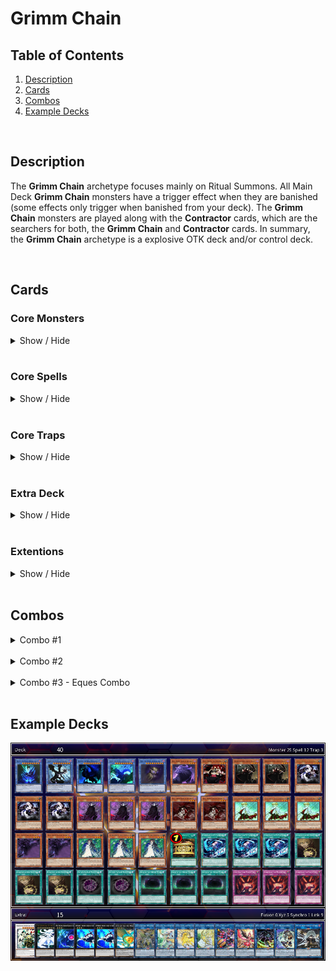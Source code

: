 # Grimm Chain

## Table of Contents  
1. [Description](#description)
2. [Cards](#cards)
3. [Combos](#combos)
4. [Example Decks](#example-decks)

<br>

## Description
The **Grimm Chain** archetype focuses mainly on Ritual Summons. All Main Deck **Grimm Chain** monsters have a trigger effect when they are banished (some effects only trigger when banished from your deck). The **Grimm Chain** monsters are played along with the **Contractor** cards, which are the searchers for both, the **Grimm Chain** and **Contractor** cards. In summary, the **Grimm Chain** archetype is a explosive OTK deck and/or control deck.

<br>

## Cards
### **Core Monsters**
<details>
    <summary>Show / Hide</summary>
    <table>
        <tr>
            <th width=200px>Card name</th>
            <th width=120px>Image</th>
            <th>Usage</th>
            <th align="center">Amount</th>
        </tr>
        <tr>
            <td>Oz Vessalius, the Contractor</td>
            <td><img src="../pics/960000001.jpg" height=137px width=94px></td>
            <td>
                [Searcher] <b>Grimm Chain</b> monsters (also the Ritual monsters)
            </td>
            <td align="center">3x</td>
        </tr>
        <tr>
            <td>Gilbert Nightray, the Contractor</td>
            <td><img src="../pics/960000002.jpg" height=137px width=94px></td>
            <td>
                [Searcher] <b>Grimm Chain</b> or <b>Contractor</b> Spell Cards.
            </td>
            <td align="center">2-3x</td>
        </tr>
        <tr>
            <td>Rufus Barma, the Contractor</td>
            <td><img src="../pics/960000003.jpg" height=137px width=94px></td>
            <td>
                [Searcher] <b>Grimm Chain</b> or <b>Contractor</b> Trap Cards. 
            </td>
            <td align="center">1-2x</td>
        </tr>
        <tr>
            <td>Xerxes Break, the Contractor</td>
            <td><img src="../pics/960000004.jpg" height=137px width=94px></td>
            <td>
                [Extender] Special Summons 1 <b>Contractor</b> monster from your deck.
            </td>
            <td align="center">3x</td>
        </tr>
        <tr>
            <td>Glen Baskerville, the Contractor</td>
            <td><img src="../pics/960000005.jpg" height=137px width=94px></td>
            <td>
                This card is primarly used as whole material for Ritual Summons. And if it is used you can banish 1 <b>Contractor</b> monster from your deck. The banished card is a traget for "Eques, Grimm Chain of the Abyss".
            </td>
            <td align="center">2-3x</td>
        </tr>
        <tr>
            <td>Gryphon, the Black Winged Chain</td>
            <td><img src="../pics/960000011.jpg" height=137px width=94px></td>
            <td>
                This card is a resource remover, which can [Banish] 1 monster in any Graveyards.
            </td>
            <td align="center">1x</td>
        </tr>
        <tr>
            <td>Raven, the Black Winged Chain</td>
            <td><img src="../pics/960000012.jpg" height=137px width=94px></td>
            <td>
                This card is a once per turn [Monster Negate] which also increase its ATK with this effect.
            </td>
            <td align="center">1x</td>
        </tr>
        <tr>
            <td>Dodo, the Black Winged Chain</td>
            <td><img src="../pics/960000013.jpg" height=137px width=94px></td>
            <td>
                This card generates [Tokens] which can be used for link summons. Moreover it can [Stall] your opponent with its protection effect, while you control a Token.
            </td>
            <td align="center">1x</td>
        </tr>
        <tr>
            <td>Jabberwock, the Black Winged Chain</td>
            <td><img src="../pics/960000015.jpg" height=137px width=94px></td>
            <td>
                Multi [Destroyer] for all cards in this card's column that your opponent controls.
            </td>
            <td align="center">1x</td>
        </tr>
        <tr>
            <td>Owl, the Black Winged Chain</td>
            <td><img src="../pics/960000024.jpg" height=137px width=94px></td>
            <td>
                This card functions as an additional Ritual Spell card.
            </td>
            <td align="center">1x</td>
        </tr>
        <tr>
            <td>Alice, Grimm Chain of the Abyss</td>
            <td><img src="../pics/960000016.jpg" height=137px width=94px></td>
            <td>[Extender] Can Special Summon itself, if you control a <b>Contractor</b> monster.</td>
            <td align="center">2-3x</td>
        </tr>
        <tr>
            <td>Cheshire, Grimm Chain of the Abyss</td>
            <td><img src="../pics/960000017.jpg" height=137px width=94px></td>
            <td>[Extender] Can Special Summon itself, if it is banished from your deck. Can be achieved by Ritual Spell cards.</td>
            <td align="center">2x</td>
        </tr>
        <tr>
            <td>Eques, Grimm Chain of the Abyss</td>
            <td><img src="../pics/960000018.jpg" height=137px width=94px></td>
            <td>[Milling] When summoned, you can banish <b>Grimm Chain</b> monsters from your deck. [Special Summon] When banished it can Special Summon <b>Contractor</b> monster.</td>
            <td align="center">2-3x</td>
        </tr>
        <tr>
            <td>Leon, Grimm Chain of the Abyss</td>
            <td><img src="../pics/960000019.jpg" height=137px width=94px></td>
            <td>[Destroy] When banished non-target destruction.</td>
            <td align="center">1-2x</td>
        </tr>
    </table>
</details>

<br>

### **Core Spells**
<details>
    <summary>Show / Hide</summary>
    <table>
        <tr>
            <th width=200px>Card name</th>
            <th width=120px>Image</th>
            <th>Usage</th>
            <th align="center">Amount</th>
        </tr>
        <tr>
            <td>Alliance with the Black Winged Chain</td>
            <td><img src="../pics/960000006.jpg" height=137px width=94px></td>
            <td>
                Ritual Spell card for <b>Grimm Chain</b> Ritual monsters. [Special Summons] banished monsters or from your hand. [Materials] can be used from your field, hand or banished from your deck.
            </td>
            <td align="center">3x</td>
        </tr>
        <tr>
            <td>Abyss of Grimm Chains</td>
            <td><img src="../pics/960000007.jpg" height=137px width=94px></td>
            <td>
                Field Spell that [Banish] all monsters instead of sending them to the GY. It helps to trigger the effects of your monsters when banished and is also a Floodgate.
            </td>
            <td align="center">3x</td>
        </tr>
        <tr>
            <td>Pact with the Black Winged Chain</td>
            <td><img src="../pics/960000009.jpg" height=137px width=94px></td>
            <td>
                Ritual Spell card for <b>Grimm Chain</b> Ritual monsters. [Special Summons] from your hand or deck (but only temporary). [Materials] can be used from your field or banished cards by shuffeling back into deck.
            </td>
            <td align="center">2x</td>
        </tr>
        <tr>
            <td>Contractor's Pandora</td>
            <td><img src="../pics/960000025.jpg" height=137px width=94px></td>
            <td>
                This card is increase the consistency of Summoning Ritual Monsters. This allows an one card combo which ends with "The Intention of the Abyss" on the board. Best targets are "Oz Vessalius, the Contractor" and "Gilbert Nightray, the Contractor" to be Special Summones by this card.
            </td>
            <td align="center">3x</td>
        </tr>
    </table>
</details>

<br>

### **Core Traps**
<details>
    <summary>Show / Hide</summary>
    <table>
        <tr>
            <th width=200px>Card name</th>
            <th width=120px>Image</th>
            <th>Usage</th>
            <th align="center">Amount</th>
        </tr>
        <tr>
            <td>Contractor Counter</td>
            <td><img src="../pics/960000008.jpg" height=137px width=94px></td>
            <td>
                All <b>Contractor</b> monster have its own protection do effect. To also protect your <b>Grimm Chain</b> monsters from targeting or destruction this card can be useful.
            </td>
            <td align="center">0-1x</td>
        </tr>
        <tr>
            <td>Contractor Protection</td>
            <td><img src="../pics/960000010.jpg" height=137px width=94px></td>
            <td>
                This Trap card is an [Omni Negate] which can only be used, when you control a <b>Contractor</b> and <b>Grimm Chain</b> monster.
            </td>
            <td align="center">2-3x</td>
        </tr>
    </table>
</details>

<br>

### **Extra Deck**
<details>
    <summary>Show / Hide</summary>
    <table>
        <tr>
            <th width=200px>Card name</th>
            <th width=120px>Image</th>
            <th>Usage</th>
            <th align="center">Amount</th>
        </tr>
        <tr>
            <td>Doldum, Grimm Chain of the Abyss</td>
            <td><img src="../pics/960000020.jpg" height=137px width=94px></td>
            <td>
                2 "Grimm Chain" monsters<br>
                This card can equip at maximum 1 monster card your opponent controls to itself. An option to get rid of annoying monsters.
            </td>
            <td align="center">1-2x</td>
        </tr>
        <tr>
            <td>Bloody Rabbit, Grimm Chain of the Abyss</td>
            <td><img src="../pics/960000021.jpg" height=137px width=94px></td>
            <td>
                2 Level 3 Spellcaster-type monsters<br>
                [Banishes] 1 monster card your opponent controls. Helps against destruction protection effects.
            </td>
            <td align="center">1-2x</td>
        </tr>
        <tr>
            <td>Mad Hatter, Grimm Chain of the Abyss</td>
            <td><img src="../pics/960000022.jpg" height=137px width=94px></td>
            <td>
                3 Level 3 "Grimm Chain" monsters<br>
                Powerful [Omni Negate] card. Can be summoned by the "Eques, Grimm Chain of the Abyss" combo.
            </td>
            <td align="center">2-3x</td>
        </tr>
        <tr>
            <td>The Intention of the Abyss</td>
            <td><img src="../pics/960000023.jpg" height=137px width=94px></td>
            <td>
                2 or more Level 9 "Grimm Chain" monsters<br>
                An ultimative boss monster, which can banish monster from your opponents Extra Deck to take away the opponent's options. Each time a card is banished the power of this card can be increased. But if this card hast do many materials it wipes the board.
            </td>
            <td align="center">1x</td>
        </tr>
        <tr>
            <td>Headhunter, Grimm Chain of the Abyss</td>
            <td><img src="../pics/960000026.jpg" height=137px width=94px></td>
            <td>
                1 "Contractor" Tuner + 2 DARK monsters<br>
                This card can [Destroy] monsters during Damage Step and [Special Summons] monsters banished monsters and change its Level to 9. Which helps to Summon "The Intention of the Abyss". A Xyz monster which uses this card as material obtain the effect to negates all effects of Special Summoned monsters, except they were banished before.
            </td>
            <td align="center">1-2x</td>
        </tr>
    </table>
</details>

<br>

### **Extentions**
<details>
    <summary>Show / Hide</summary>
    <table>
        <tr>
            <th width=200px>Card name</th>
            <th width=120px>Image</th>
            <th>Usage</th>
            <th align="center">Amount</th>
        </tr>
        <tr>
            <td>Gold Sarcophagus</td>
            <td><img src="https://s3.duellinksmeta.com/cards/60c2b3aba0e24f2d54a52465_w360.webp" height=137px width=94px></td>
            <td>
                Helps to trigger the effects of "Grimm Chain" monsters when they get banished.
            </td>
            <td align="center">1x<br>(limited)</td>
        </tr>
        <tr>
            <td>Manju of the Ten Thousand Hands</td>
            <td><img src="https://s3.duellinksmeta.com/cards/60c2b3aba0e24f2d54a52b32_w360.webp" height=137px width=94px></td>
            <td>
                Can increase the consistency of searching Ritual Spells or Monsters, but cannot be used to Special Summon "Grimm Chain" Extra Deck monsters.
            </td>
            <td align="center">0-3x<br>(Optional)</td>
        </tr>
        <tr>
            <td>Dimensional Fissure</td>
            <td><img src="https://s3.duellinksmeta.com/cards/60c2b3aaa0e24f2d54a51d8d_w360.webp" height=137px width=94px></td>
            <td>
                Helps along the "Grimm Chain" Field Spell to banish many cards. Floodgate for deck's which banishing weakness.
            </td>
            <td align="center">0-3x<br>(Optional)</td>
        </tr>
        <tr>
            <td>Leviair the Sea Dragon</td>
            <td><img src="https://s3.duellinksmeta.com/cards/60c2b3aba0e24f2d54a5296f_w360.webp" height=137px width=94px></td>
            <td>
                Special Summons banished monsters.
            </td>
            <td align="center">1x<br>(Optional)</td>
        </tr>
    </table>
</details>

<br>

## Combos
<details>
    <summary>Combo #1</summary>
    <table>
        <tr>
            <td valign="center">
                <h3>Opening Hand</h3>
            </td>
            <td align="center">
                <img src="../pics/960000025.jpg" height=95px width=65px>
            </td>
            <td align="center">
                +
            </td>
            <td align="center">
                <img src="../pics/960000007.jpg" height=95px width=65px>
            </td>
            <td colspan="6"></td>
        </tr>
        <tr>
            <td><h3>Step 1</h3></td>
            <td align="center">
                <img src="../pics/960000025.jpg" height=95px width=65px><br>
                Activate
            </td>
            <td align="center">
                =>
            </td>
            <td align="center">
                <img src="../pics/960000001.jpg" height=95px width=65px><br>
                Special
            </td>
            <td align="center">
                +
            </td>
            <td align="center">
                <img src="../pics/960000002.jpg" height=95px width=65px><br>
                Special
            </td>
            <td colspan="4"></td>
        </tr>
        <tr>
            <td><h3>Step 2</h3></td>
            <td align="center">
                <img src="../pics/960000001.jpg" height=95px width=65px><br>
                Activate
            </td>
            <td align="center">
                =>
            </td>
            <td align="center">
                <img src="../pics/960000024.jpg" height=95px width=65px><br>
                Search
            </td>
            <td align="center">
                +
            </td>
            <td align="center">
                <img src="../pics/960000002.jpg" height=95px width=65px><br>
                Activate
            </td>
            <td align="center">
                =>
            </td>
            <td align="center">
                <img src="../pics/960000006.jpg" height=95px width=65px><br>
                Search
            </td>
            <td colspan="2">&nbsp;</td>
        </tr>
        <tr>
            <td><h3>Step 3</h3></td>
            <td align="center">
                <img src="../pics/960000006.jpg" height=95px width=65px><br>
                Activate
            </td>
            <td align="center">
                =>
            </td>
            <td align="center">
                <img src="../pics/960000016.jpg" height=95px width=65px><br>
                Banish
            </td>
            <td align="center">
                +
            </td>
            <td align="center">
                <img src="../pics/960000017.jpg" height=95px width=65px><br>
                Banish
            </td>
            <td align="center">
                +
            </td>
            <td align="center">
                <img src="../pics/960000018.jpg" height=95px width=65px><br>
                Banish
            </td>
            <td align="center">
                =>
            </td>
            <td align="center">
                <img src="../pics/960000024.jpg" height=95px width=65px><br>
                Special
            </td>
        </tr>
        <tr>
            <td><h3>Step 4</h3></td>
            <td align="center">
                <img src="../pics/960000016.jpg" height=95px width=65px><br>
                Activate
            </td>
            <td align="center">
                =>
            </td>
            <td align="center">
                <img src="../pics/960000005.jpg" height=95px width=65px><br>
                Search
            </td>
            <td align="center">
                +
            </td>
            <td align="center">
                <img src="../pics/960000017.jpg" height=95px width=65px><br>
                Activate
            </td>
            <td align="center">
                =>
            </td>
            <td align="center">
                <img src="../pics/960000017.jpg" height=95px width=65px><br>
                Special
            </td>
            <td colspan="2">&nbsp;</td>
        </tr>
        <tr>
            <td>&nbsp;</td>
            <td align="center">
                <img src="../pics/960000024.jpg" height=95px width=65px><br>
                Activate
            </td>
            <td align="center">
                =>
            </td>
            <td align="center">
                <img src="../pics/960000012.jpg" height=95px width=65px><br>
                Banish
            </td>
            <td colspan="4">&nbsp;</td>
        </tr>
        <tr>
            <td><h3>Current Board</h3></td>
            <td align="center">
                <img src="../pics/960000001.jpg" height=95px width=65px>
            </td>
            <td align="center">
                +
            </td>
            <td align="center">
                <img src="../pics/960000002.jpg" height=95px width=65px>
            </td>
            <td align="center">
                +
            </td>
            <td align="center">
                <img src="../pics/960000017.jpg" height=95px width=65px>
            </td>
            <td align="center">
                +
            </td>
            <td align="center">
                <img src="../pics/960000024.jpg" height=95px width=65px>
            </td>
            <td colspan="2">&nbsp;</td>
        </tr>
        <tr>
            <td><h3>Step 5</h3></td>
            <td align="center">
                <img src="../pics/960000007.jpg" height=95px width=65px><br>
                Activate
            </td>
            <td align="center">
                =>
            </td>
            <td align="center">
                <img src="../pics/960000018.jpg" height=95px width=65px><br>
                Special
            </td>
            <td colspan="6">&nbsp;</td>
        </tr>
        <tr>
            <td><h3>Step 6</h3></td>
            <td align="center">
                <img src="../pics/960000024.jpg" height=95px width=65px><br>
                Activate
            </td>
            <td align="center">
                =>
            </td>
            <td align="center">
                <img src="../pics/960000005.jpg" height=95px width=65px><br>
                Discard
            </td>
            <td align="center">
                =>
            </td>
            <td align="center">
                <img src="../pics/960000012.jpg" height=95px width=65px><br>
                Special
            </td>
            <td colspan="4">&nbsp;</td>
        </tr>
        <tr>
            <td><h3>Step 7</h3></td>
            <td align="center">
                <img src="../pics/960000001.jpg" height=95px width=65px><br>
                Synchro
            </td>
            <td align="center">
                +
            </td>
            <td align="center">
                <img src="../pics/960000017.jpg" height=95px width=65px><br>
                Synchro
            </td>
            <td align="center">
                +
            </td>
            <td align="center">
                <img src="../pics/960000018.jpg" height=95px width=65px><br>
                Synchro
            </td>
            <td align="center">
                +
            </td>
            <td align="center">
                <img src="../pics/960000026.jpg" height=95px width=65px><br>
                Special
            </td>
            <td colspan="2">&nbsp;</td>
        </tr>
        <tr>
            <td><h3>Step 8</h3></td>
            <td align="center">
                <img src="../pics/960000024.jpg" height=95px width=65px><br>
                Overlay
            </td>
            <td align="center">
                +
            </td>
            <td align="center">
                <img src="../pics/960000026.jpg" height=95px width=65px><br>
                Overlay
            </td>
            <td align="center">
                =>
            </td>
            <td align="center">
                <img src="../pics/960000023.jpg" height=95px width=65px><br>
                Special
            </td>
            <td colspan="4">&nbsp;</td>
        </tr>
        <tr>
            <td><h3>End Board</h3></td>
            <td align="center">
                <img src="../pics/960000023.jpg" height=95px width=65px><br>
                Negate
            </td>
            <td align="center">
                +
            </td>
            <td align="center">
                <img src="../pics/960000012.jpg" height=95px width=65px><br>
                Negate
            </td>
            <td align="center">
                +
            </td>
            <td align="center">
                <img src="../pics/960000007.jpg" height=95px width=65px><br>
                Floodgate
            </td>
            <td colspan="4">&nbsp;</td>
        </tr>
    </table>
</details>

<br>

<details>
    <summary>Combo #2</summary>
    <table>
        <tr>
            <td valign="center">
                <h3>Opening hand (Option A)</h3>
            </td>
            <td align="center">
                <img src="../pics/960000001.jpg" height=95px width=65px>
            </td>
            <td align="center">
                +
            </td>
            <td align="center">
                <img src="../pics/960000006.jpg" height=95px width=65px>
            </td>
            <td colspan="3">&nbsp;</td>
            <td align="center">
                <img src="../pics/960000001.jpg" height=95px width=65px><br>
                Activate
            </td>
            <td align="center">
                =>
            </td>
            <td align="center">
                <img src="../pics/960000024.jpg" height=95px width=65px><br>
                Search
            </td>
        </tr>
        <tr>
            <td valign="center">
                <h3>Opening hand (Option B)</h3>
            </td>
            <td align="center">
                <img src="../pics/960000002.jpg" height=95px width=65px>
            </td>
            <td align="center">
                +
            </td>
            <td align="center">
                <img src="../pics/960000024.jpg" height=95px width=65px>
            </td>
            <td colspan="3">&nbsp;</td>
            <td align="center">
                <img src="../pics/960000002.jpg" height=95px width=65px><br>
                Activate
            </td>
            <td align="center">
                =>
            </td>
            <td align="center">
                <img src="../pics/960000006.jpg" height=95px width=65px><br>
                Search
            </td>
        </tr>
        <tr>
            <td><h3>Ritual Summon</h3></td>
            <td align="center">
                <img src="../pics/960000006.jpg" height=95px width=65px><br>
                Activate
            </td>
            <td align="center">
                =>
            </td>
            <td align="center">
                <img src="../pics/960000016.jpg" height=95px width=65px><br>
                Banish
            </td>
            <td align="center">
                +
            </td>
            <td align="center">
                <img src="../pics/960000017.jpg" height=95px width=65px><br>
                Banish
            </td>
            <td align="center">
                +
            </td>
            <td align="center">
                <img src="../pics/960000018.jpg" height=95px width=65px><br>
                Banish
            </td>
            <td align="center">
                =>
            </td>
            <td align="center">
                <img src="../pics/960000024.jpg" height=95px width=65px><br>
                Special
            </td>
        </tr>
        <tr>
            <td colspan="10">
                <br>
                <h3>→ Proceed with Step 4 of Combo #1</h3>
                <br>
            </td>
        </tr>
    </table>
</details>

<br>

<details>
    <summary>Combo #3 - Eques Combo</summary>
    <table>
        <tr>
            <td valign="center">
                <h3>Requirements</h3>
            </td>
            <td align="center">
                <img src="../pics/960000001.jpg" height=95px width=65px><br>
                Banished
            </td>
            <td colspan="8">&nbsp;</td>
        </tr>
        <tr>
            <td valign="center">
                <h3>Opening hand</h3>
            </td>
            <td align="center">
                <img src="../pics/960000012.jpg" height=95px width=65px>
            </td>
            <td align="center">
                +
            </td>
            <td align="center">
                <img src="../pics/960000006.jpg" height=95px width=65px>
            </td>
            <td align="center">
                +
            </td>
            <td align="center">
                <img src="../pics/960000007.jpg" height=95px width=65px>
            </td>
            <td colspan="4">&nbsp;</td>
        </tr>
        <tr>
            <td><h3>Ritual Summon</h3></td>
            <td align="center">
                <img src="../pics/960000006.jpg" height=95px width=65px><br>
                Activate
            </td>
            <td align="center">
                =>
            </td>
            <td align="center">
                <img src="../pics/960000016.jpg" height=95px width=65px><br>
                Banish
            </td>
            <td align="center">
                +
            </td>
            <td align="center">
                <img src="../pics/960000017.jpg" height=95px width=65px><br>
                Banish
            </td>
            <td align="center">
                +
            </td>
            <td align="center">
                <img src="../pics/960000018.jpg" height=95px width=65px><br>
                Banish
            </td>
            <td align="center">
                =>
            </td>
            <td align="center">
                <img src="../pics/960000012.jpg" height=95px width=65px><br>
                Special
            </td>
        </tr>
        <tr>
            <td><h3>Trigger Effects</h3></td>
            <td align="center">
                <img src="../pics/960000016.jpg" height=95px width=65px><br>
                Activate
            </td>
            <td align="center">
                =>
            </td>
            <td align="center">
                <img src="../pics/960000005.jpg" height=95px width=65px><br>
                Search
            </td>
            <td align="center">&nbsp;</td>
            <td align="center">
                <img src="../pics/960000017.jpg" height=95px width=65px><br>
                Activate
            </td>
            <td align="center">
                =>
            </td>
            <td align="center">
                <img src="../pics/960000017.jpg" height=95px width=65px><br>
                Special
            </td>
            <td colspan="2">&nbsp;</td>
        </tr>
        <tr>
            <td>&nbsp;</td>
            <td align="center">
                <img src="../pics/960000018.jpg" height=95px width=65px><br>
                Activate
            </td>
            <td align="center">
                =>
            </td>
            <td align="center">
                <img src="../pics/960000001.jpg" height=95px width=65px><br>
                Special
            </td>
            <td align="center">&nbsp;</td>
            <td align="center">
                <img src="../pics/960000016.jpg" height=95px width=65px><br>
                Activate
            </td>
            <td align="center">
                =>
            </td>
            <td align="center">
                <img src="../pics/960000016.jpg" height=95px width=65px><br>
                To hand
            </td>
            <td align="center">
                =>
            </td>
            <td align="center">
                <img src="../pics/960000016.jpg" height=95px width=65px><br>
                Special
            </td>
        </tr>
        <tr>
            <td><h3>Now put all togeteher...</h3></td>
            <td align="center">
                <img src="../pics/960000007.jpg" height=95px width=65px><br>
                Activate
            </td>
            <td align="center">
                =>
            </td>
            <td align="center">
                <img src="../pics/960000018.jpg" height=95px width=65px><br>
                Special
            </td>
            <td align="center">=></td>
            <td align="center">
                <img src="../pics/960000019.jpg" height=95px width=65px><br>
                Banish
            </td>
            <td align="center">=></td>
            <td align="center">
                <img src="./img/placeholder.jpg" height=95px width=65px><br>
                Destroy
            </td>
            <td colspan="2">&nbsp;</td>
        </tr>
        <tr>
            <td>&nbsp;</td>
            <td align="center">
                <img src="../pics/960000016.jpg" height=95px width=65px><br>
                Overlay
            </td>
            <td align="center">
                +
            </td>
            <td align="center">
                <img src="../pics/960000017.jpg" height=95px width=65px><br>
                Overlay
            </td>
            <td align="center">
                +
            </td>
            <td align="center">
                <img src="../pics/960000018.jpg" height=95px width=65px><br>
                Overlay
            </td>
            <td align="center">
                =>
            </td>
            <td align="center">
                <img src="../pics/960000022.jpg" height=95px width=65px><br>
                Special
            </td>
            <td colspan="2">&nbsp;</td>
        </tr>
        <tr>
            <td><h3>End Board</h3></td>
            <td align="center">
                <img src="../pics/960000022.jpg" height=95px width=65px><br>
                Negate
            </td>
            <td align="center">
                +
            </td>
            <td align="center">
                <img src="../pics/960000012.jpg" height=95px width=65px><br>
                Negate
            </td>
            <td align="center">
                +
            </td>
            <td align="center">
                <img src="../pics/960000007.jpg" height=95px width=65px><br>
                Floodgate
            </td>
            <td colspan="4">&nbsp;</td>
        </tr>
    </table>
</details>

<br>

## Example Decks
<img src="./img/grimm-chain-deck-example-1.png">